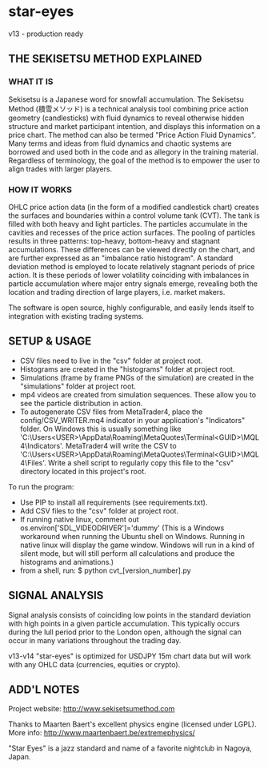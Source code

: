 # star-eyes
v13 - production ready

THE SEKISETSU METHOD EXPLAINED
-----------------------------------------------------------------------------

### WHAT IT IS ###
Sekisetsu is a Japanese word for snowfall accumulation. The Sekisetsu Method (積雪メソッド) is a technical analysis tool combining price action geometry (candlesticks) with fluid dynamics to reveal otherwise hidden structure and market participant intention, and displays this information on a price chart. The method can also be termed "Price Action Fluid Dynamics". Many terms and ideas from fluid dynamics and chaotic systems are borrowed and used both in the code and as allegory in the training material. Regardless of terminology, the goal of the method is to empower the user to align trades with larger players. 

### HOW IT WORKS ###
OHLC price action data (in the form of a modified candlestick chart) creates the surfaces and boundaries within a control volume tank (CVT). The tank is filled with both heavy and light particles. The particles accumulate in the cavities and recesses of the price action surfaces. The pooling of particles results in three patterns: top-heavy, bottom-heavy and stagnant accumulations. These differences can be viewed directly on the chart, and are further expressed as an "imbalance ratio histogram". A standard deviation method is employed to locate relatively stagnant periods of price action. It is these periods of lower volatility coinciding with imbalances in particle accumulation where major entry signals emerge, revealing both the location and trading direction of large players, i.e. market makers. 

The software is open source, highly configurable, and easily lends itself to integration with existing trading systems.

SETUP & USAGE
-----------------------------------------------------------------------------

* CSV files need to live in the "csv" folder at project root.
* Histograms are created in the "histograms" folder at project root.
* Simulations (frame by frame PNGs of the simulation) are created in the "simulations" folder at project root.
* mp4 videos are created from simulation sequences. These allow you to see the particle distribution in action.
* To autogenerate CSV files from MetaTrader4, place the config/CSV_WRITER.mq4 indicator in your application's "Indicators" folder. On Windows this is usually something like 'C:\Users\<USER>\AppData\Roaming\MetaQuotes\Terminal\<GUID>\MQL4\Indicators'. MetaTrader4 will write the CSV to 'C:\Users\<USER>\AppData\Roaming\MetaQuotes\Terminal\<GUID>\MQL4\Files'. Write a shell script to regularly copy this file to the "csv" directory located in this project's root. 

To run the program: 
* Use PIP to install all requirements (see requirements.txt).
* Add CSV files to the "csv" folder at project root.
* If running native linux, comment out os.environ['SDL_VIDEODRIVER']='dummy'
	(This is a Windows workaround when running the Ubuntu shell on Windows. Running in native linux will display the game window. Windows will run in a kind of silent mode, but will still perform all calculations and produce the histograms and animations.)
* from a shell, run:
	$ python cvt_[version_number].py

SIGNAL ANALYSIS
-----------------------------------------------------------------------------
Signal analysis consists of coinciding low points in the standard deviation with high points in a given particle accumulation. This typically occurs during the lull period prior to the London open, although the signal can occur in many variations throughout the trading day. 

v13-v14 "star-eyes" is optimized for USDJPY 15m chart data but will work with any OHLC data (currencies, equities or crypto).

ADD'L NOTES
-----------------------------------------------------------------------------
Project website: http://www.sekisetsumethod.com

Thanks to Maarten Baert's excellent physics engine (licensed under LGPL).
More info: http://www.maartenbaert.be/extremephysics/

"Star Eyes" is a jazz standard and name of a favorite nightclub in Nagoya, Japan. 
